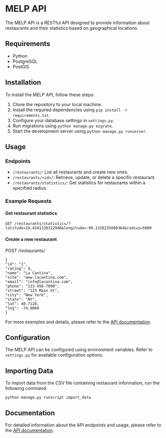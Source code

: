 # MELP API

The MELP API is a RESTful API designed to provide information about restaurants and their statistics based on geographical locations.

## Requirements

- Python
- PostgreSQL
- PostGIS

## Installation

To install the MELP API, follow these steps:

1. Clone the repository to your local machine.
2. Install the required dependencies using `pip install -r requirements.txt`.
3. Configure your database settings in `settings.py`.
4. Run migrations using `python manage.py migrate`.
5. Start the development server using `python manage.py runserver`.

## Usage

### Endpoints

- `/restaurants/`: List all restaurants and create new ones.
- `/restaurants/<id>/`: Retrieve, update, or delete a specific restaurant.
- `/restaurants/statistics/`: Get statistics for restaurants within a specified radius.

### Example Requests

#### Get restaurant statistics

```
GET /restaurants/statistics/?latitude=19.4341320322948&longitude=-99.1326235608364&radius=5000
```

#### Create a new restaurant

POST /restaurants/

```
{
"id": "1",
"rating": 4,
"name": "La Cantina",
"site": "www.lacantina.com",
"email": "info@lacantina.com",
"phone": "123-456-7890",
"street": "123 Main St",
"city": "New York",
"state": "NY",
"lat": 40.7128,
"lng": -74.0060
}
```


For more examples and details, please refer to the [API documentation](api_documentation.md).

## Configuration

The MELP API can be configured using environment variables. Refer to `settings.py` for available configuration options.

## Importing Data

To import data from the CSV file containing restaurant information, run the following command:

```
python manage.py runscript import_data
```

## Documentation

For detailed information about the API endpoints and usage, please refer to the [API documentation](api_documentation.md).
